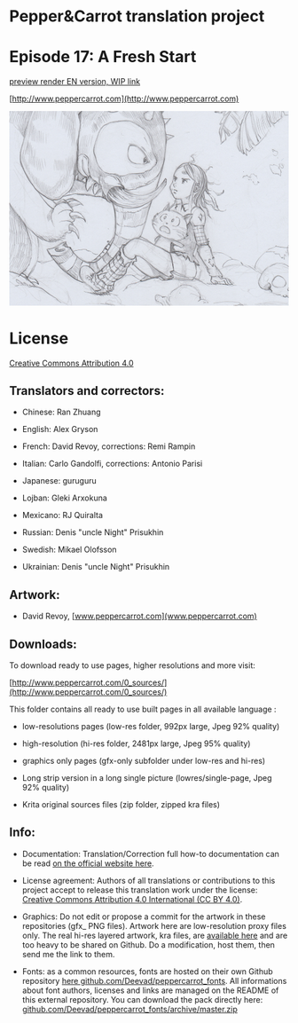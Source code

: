 # Pepper&Carrot translation project
# Episode 17: A Fresh Start

[preview render EN version, WIP link](http://www.peppercarrot.com/XYZ/index.php?subfolder=ep17-WIP_en)

[http://www.peppercarrot.com](http://www.peppercarrot.com)


![alt tag](gfx_Pepper-and-Carrot_by-David-Revoy_E17.png)


License
=======

[Creative Commons Attribution 4.0](https://creativecommons.org/licenses/by/4.0/)

## Translators and correctors:
* Chinese: Ran Zhuang

* English: Alex Gryson

* French: David Revoy, corrections: Remi Rampin

* Italian: Carlo Gandolfi, corrections: Antonio Parisi

* Japanese: guruguru

* Lojban: Gleki Arxokuna

* Mexicano: RJ Quiralta

* Russian: Denis "uncle Night" Prisukhin

* Swedish: Mikael Olofsson

* Ukrainian: Denis "uncle Night" Prisukhin

## Artwork:

* David Revoy, [www.peppercarrot.com](www.peppercarrot.com)


## Downloads:

To download ready to use pages, higher resolutions and more visit:

[http://www.peppercarrot.com/0_sources/](http://www.peppercarrot.com/0_sources/)


This folder contains all ready to use built pages in all available language :

* low-resolutions pages (low-res folder, 992px large, Jpeg 92% quality)

* high-resolution (hi-res folder, 2481px large, Jpeg 95% quality)

* graphics only pages (gfx-only subfolder under low-res and hi-res)

* Long strip version in a long single picture (lowres/single-page, Jpeg 92% quality)

* Krita original sources files (zip folder, zipped kra files) 


## Info:

- Documentation: Translation/Correction full how-to documentation can be read [on the official website here](http://www.peppercarrot.com/fr/article267/how-to-add-a-translation-or-a-correction).

- License agreement: Authors of all translations or contributions to this project accept to release this translation work under the license: [Creative Commons Attribution 4.0 International (CC BY 4.0)](https://creativecommons.org/licenses/by/4.0/).

- Graphics: Do not edit or propose a commit for the artwork in these repositories (gfx_ PNG files). Artwork here are low-resolution proxy files only. The real hi-res layered artwork, kra files, are [available here](http://www.peppercarrot.com/en/static6/sources) and are too heavy to be shared on Github. Do a modification, host them, then send me the link to them.

- Fonts: as a common resources, fonts are hosted on their own Github repository [here  github.com/Deevad/peppercarrot_fonts](https://github.com/Deevad/peppercarrot_fonts). All informations about font authors, licenses and links are managed on the README of this external repository. You can download the pack directly here: [github.com/Deevad/peppercarrot_fonts/archive/master.zip](https://github.com/Deevad/peppercarrot_fonts/archive/master.zip)
